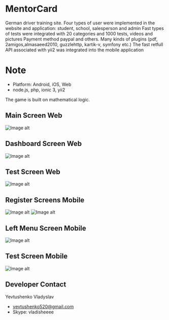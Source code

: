 # MentorCard
German driver training site. Four types of user were implemented in the website and application: student, school, salesperson and admin
Fast types of tests were integrated with 20 categories and 1000 tests, videos and pictures
Payment method paypal and others. Many kinds of plugins (pdf, 2amigos,almasaeed2010, guzzlehttp, kartik-v, symfony etc.)
The fast retfull API associated with yii2 was integrated into the mobile application

# Note
* Platform: Android, iOS, Web
* node.js, php, ionic 3, yii2

The game is built on mathematical logic.
## Main Screen Web
![Image alt](https://github.com/appvilo/MentorCard/blob/master/web/pictures/main.png)

## Dashboard Screen Web
![Image alt](https://github.com/appvilo/MentorCard/blob/master/web/pictures/dashboard.jpg)

## Test Screen Web
![Image alt](https://github.com/appvilo/MentorCard/blob/master/web/pictures/test.png)

## Register Screens Mobile
![Image alt](https://github.com/appvilo/MentorCard/blob/master/web/pictures/3.png)
![Image alt](https://github.com/appvilo/MentorCard/blob/master/web/pictures/4.png)

## Left Menu Screen Mobile
![Image alt](https://github.com/appvilo/MentorCard/blob/master/web/pictures/5.png)

## Test Screen Mobile
![Image alt](https://github.com/appvilo/MentorCard/blob/master/web/pictures/8.png)

## Developer Contact
Yevtushenko Vladyslav

* yevtushenko520@gmail.com
* Skype: vladisheeee

